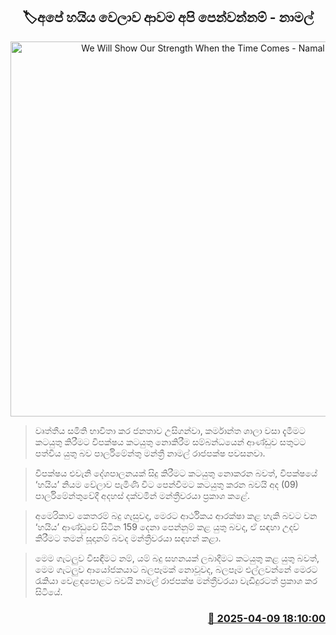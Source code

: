 <p align='center'><b><h2 align='center' title='We Will Show Our Strength When the Time Comes - Namal'>🏷අපේ හයිය වෙලාව ආවම අපි පෙන්වන්නම් - නාමල්</h2></b></p>
<p align='center'><img src='https://helakuru.sgp1.cdn.digitaloceanspaces.com/esana/images/lib/namal-rajapaksa-budget-parliment.jpg' width='600' alt='We Will Show Our Strength When the Time Comes - Namal'></p>

> වෘත්තීය සමිති භාවිතා කර ජනතාව උසිගන්වා, කර්මාන්ත ශාලා වසා දැමීමට කටයුතු කිරීමට විපක්ෂය කටයුතු නොකිරීම සම්බන්ධයෙන් ආණ්ඩුව සතුටට පත්විය යුතු බව පාර්ලිමේන්තු මන්ත්‍රී නාමල් රාජපක්ෂ පවසනවා.

> විපක්ෂය එවැනි දේශපාලනයක් සිදු කිරීමට කටයුතු නොකරන බවත්, විපක්ෂයේ ‘හයිය’ නියම වේලාව පැමිණි විට පෙන්වීමට කටයුතු කරන බවයි අද (09) පාර්ලිමේන්තුවේදී අදහස් දක්වමින් මන්ත්‍රීවරයා ප්‍රකාශ කළේ.

> අමෙරිකාව කෙතරම් බදු ගැසුවද, මෙරට ආර්ථිකය ආරක්ෂා කළ හැකි බවට වන ‘හයිය’ ආණ්ඩුවේ සිටින 159 දෙනා පෙන්නුම් කළ යුතු බවද, ඒ සඳහා උදව් කිරීමට තමන් සූදානම් බවද මන්ත්‍රීවරයා සඳහන් කළා.

> මෙම ගැටලුව විසඳීමට නම්, යම් බදු සහනයක් ලබාදීමට කටයුතු කළ යුතු බවත්, මෙම ගැටලුව ආ‍යෝජකයාට බලපෑමක් නොවූවද, බලපෑම එල්ලවන්නේ මෙරට රැකියා වෙළඳපොළට බවයි නාමල් රාජපක්ෂ මන්ත්‍රීවරයා වැඩිදුරටත් ප්‍රකාශ කර සිටියේ.



<h3 align='right'><a href='https://www.helakuru.lk/esana/p/109123/'>📅 2025-04-09 18:10:00</a></h3>
